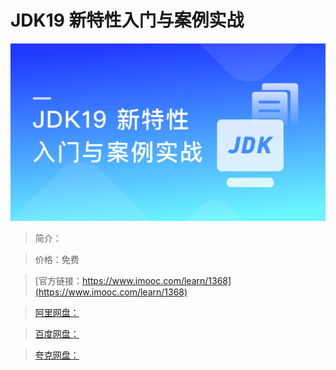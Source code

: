 # JDK19 新特性入门与案例实战

![img](../../assets/63bd02c909c4b2fd00000000.png)

> 简介：

> 价格：免费

> [官方链接：https://www.imooc.com/learn/1368](https://www.imooc.com/learn/1368)

> [阿里网盘：]()

> [百度网盘：]()

> [夸克网盘：]()
